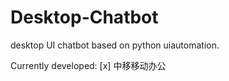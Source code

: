 # Desktop-Chatbot

desktop UI chatbot based on python uiautomation.

Currently developed:
[x] 中移移动办公